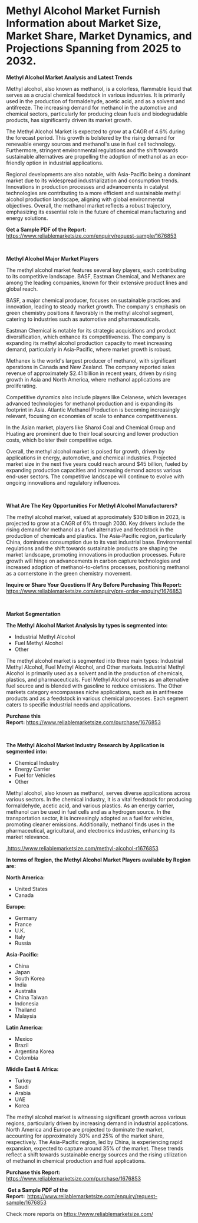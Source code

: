 <p><h1>Methyl Alcohol Market Furnish Information about Market Size, Market Share, Market Dynamics, and Projections Spanning from 2025 to 2032.</h1></p><p><strong>Methyl Alcohol Market Analysis and Latest Trends</strong></p>
<p><p>Methyl alcohol, also known as methanol, is a colorless, flammable liquid that serves as a crucial chemical feedstock in various industries. It is primarily used in the production of formaldehyde, acetic acid, and as a solvent and antifreeze. The increasing demand for methanol in the automotive and chemical sectors, particularly for producing clean fuels and biodegradable products, has significantly driven its market growth.</p><p>The Methyl Alcohol Market is expected to grow at a CAGR of 4.6% during the forecast period. This growth is bolstered by the rising demand for renewable energy sources and methanol's use in fuel cell technology. Furthermore, stringent environmental regulations and the shift towards sustainable alternatives are propelling the adoption of methanol as an eco-friendly option in industrial applications. </p><p>Regional developments are also notable, with Asia-Pacific being a dominant market due to its widespread industrialization and consumption trends. Innovations in production processes and advancements in catalyst technologies are contributing to a more efficient and sustainable methyl alcohol production landscape, aligning with global environmental objectives. Overall, the methanol market reflects a robust trajectory, emphasizing its essential role in the future of chemical manufacturing and energy solutions.</p></p>
<p><strong>Get a Sample PDF of the Report:&nbsp;</strong> <a href="https://www.reliablemarketsize.com/enquiry/request-sample/1676853?utm_campaign=3226&utm_medium=2&utm_source=Github&utm_content=ia&utm_term=31032025&utm_id=methyl-alcohol">https://www.reliablemarketsize.com/enquiry/request-sample/1676853</a></p>
<p>&nbsp;</p>
<p><strong>Methyl Alcohol Major Market Players</strong></p>
<p><p>The methyl alcohol market features several key players, each contributing to its competitive landscape. BASF, Eastman Chemical, and Methanex are among the leading companies, known for their extensive product lines and global reach.</p><p>BASF, a major chemical producer, focuses on sustainable practices and innovation, leading to steady market growth. The company's emphasis on green chemistry positions it favorably in the methyl alcohol segment, catering to industries such as automotive and pharmaceuticals.</p><p>Eastman Chemical is notable for its strategic acquisitions and product diversification, which enhance its competitiveness. The company is expanding its methyl alcohol production capacity to meet increasing demand, particularly in Asia-Pacific, where market growth is robust.</p><p>Methanex is the world's largest producer of methanol, with significant operations in Canada and New Zealand. The company reported sales revenue of approximately $2.41 billion in recent years, driven by rising growth in Asia and North America, where methanol applications are proliferating.</p><p>Competitive dynamics also include players like Celanese, which leverages advanced technologies for methanol production and is expanding its footprint in Asia. Atlantic Methanol Production is becoming increasingly relevant, focusing on economies of scale to enhance competitiveness. </p><p>In the Asian market, players like Shanxi Coal and Chemical Group and Huating are prominent due to their local sourcing and lower production costs, which bolster their competitive edge.</p><p>Overall, the methyl alcohol market is poised for growth, driven by applications in energy, automotive, and chemical industries. Projected market size in the next five years could reach around $45 billion, fueled by expanding production capacities and increasing demand across various end-user sectors. The competitive landscape will continue to evolve with ongoing innovations and regulatory influences.</p></p>
<p>&nbsp;</p>
<p><strong>What Are The Key Opportunities For Methyl Alcohol Manufacturers?</strong></p>
<p><p>The methyl alcohol market, valued at approximately $30 billion in 2023, is projected to grow at a CAGR of 6% through 2030. Key drivers include the rising demand for methanol as a fuel alternative and feedstock in the production of chemicals and plastics. The Asia-Pacific region, particularly China, dominates consumption due to its vast industrial base. Environmental regulations and the shift towards sustainable products are shaping the market landscape, promoting innovations in production processes. Future growth will hinge on advancements in carbon capture technologies and increased adoption of methanol-to-olefins processes, positioning methanol as a cornerstone in the green chemistry movement.</p></p>
<p><strong>Inquire or Share Your Questions If Any Before Purchasing This Report:</strong> <a href="https://www.reliablemarketsize.com/enquiry/pre-order-enquiry/1676853?utm_campaign=3226&utm_medium=2&utm_source=Github&utm_content=ia&utm_term=31032025&utm_id=methyl-alcohol">https://www.reliablemarketsize.com/enquiry/pre-order-enquiry/1676853</a></p>
<p>&nbsp;</p>
<p><strong>Market Segmentation</strong></p>
<p><strong>The Methyl Alcohol Market Analysis by types is segmented into:</strong></p>
<p><ul><li>Industrial Methyl Alcohol</li><li>Fuel Methyl Alcohol</li><li>Other</li></ul></p>
<p><p>The methyl alcohol market is segmented into three main types: Industrial Methyl Alcohol, Fuel Methyl Alcohol, and Other markets. Industrial Methyl Alcohol is primarily used as a solvent and in the production of chemicals, plastics, and pharmaceuticals. Fuel Methyl Alcohol serves as an alternative fuel source and is blended with gasoline to reduce emissions. The Other markets category encompasses niche applications, such as in antifreeze products and as a feedstock in various chemical processes. Each segment caters to specific industrial needs and applications.</p></p>
<p><strong>Purchase this Report:&nbsp;</strong><a href="https://www.reliablemarketsize.com/purchase/1676853?utm_campaign=3226&utm_medium=2&utm_source=Github&utm_content=ia&utm_term=31032025&utm_id=methyl-alcohol">https://www.reliablemarketsize.com/purchase/1676853</a></p>
<p>&nbsp;</p>
<p><strong>The Methyl Alcohol Market Industry Research by Application is segmented into:</strong></p>
<p><ul><li>Chemical Industry</li><li>Energy Carrier</li><li>Fuel for Vehicles</li><li>Other</li></ul></p>
<p><p>Methyl alcohol, also known as methanol, serves diverse applications across various sectors. In the chemical industry, it is a vital feedstock for producing formaldehyde, acetic acid, and various plastics. As an energy carrier, methanol can be used in fuel cells and as a hydrogen source. In the transportation sector, it is increasingly adopted as a fuel for vehicles, promoting cleaner emissions. Additionally, methanol finds uses in the pharmaceutical, agricultural, and electronics industries, enhancing its market relevance.</p></p>
<p><a href="https://www.reliablemarketsize.com/methyl-alcohol-r1676853?utm_campaign=3226&utm_medium=2&utm_source=Github&utm_content=ia&utm_term=31032025&utm_id=methyl-alcohol">&nbsp;https://www.reliablemarketsize.com/methyl-alcohol-r1676853</a></p>
<p><strong>In terms of Region, the Methyl Alcohol Market Players available by Region are:</strong></p>
<p>
    <p> <strong> North America: </strong>
        <ul>
            <li>United States</li>
            <li>Canada</li>
        </ul>
        </p> 
    <p> <strong> Europe: </strong>
        <ul>
            <li>Germany</li>
            <li>France</li>
            <li>U.K.</li>
            <li>Italy</li>
            <li>Russia</li>
        </ul>
        </p> 
    <p> <strong> Asia-Pacific: </strong>
        <ul>
            <li>China</li>
            <li>Japan</li>
            <li>South Korea</li>
            <li>India</li>
            <li>Australia</li>
            <li>China Taiwan</li>
            <li>Indonesia</li>
            <li>Thailand</li>
            <li>Malaysia</li>
        </ul>
        </p> 
    <p> <strong> Latin America: </strong>
        <ul>
            <li>Mexico</li>
            <li>Brazil</li>
            <li>Argentina Korea</li>
            <li>Colombia</li>
        </ul>
        </p> 
    <p> <strong> Middle East & Africa: </strong>
        <ul>
            <li>Turkey</li>
            <li>Saudi</li>
            <li>Arabia</li>
            <li>UAE</li>
            <li>Korea</li>
        </ul>
    </p>
    </p>
<p><p>The methyl alcohol market is witnessing significant growth across various regions, particularly driven by increasing demand in industrial applications. North America and Europe are projected to dominate the market, accounting for approximately 30% and 25% of the market share, respectively. The Asia-Pacific region, led by China, is experiencing rapid expansion, expected to capture around 35% of the market. These trends reflect a shift towards sustainable energy sources and the rising utilization of methanol in chemical production and fuel applications.</p></p>
<p><strong>Purchase this Report: </strong><a href="https://www.reliablemarketsize.com/purchase/1676853?utm_campaign=3226&utm_medium=2&utm_source=Github&utm_content=ia&utm_term=31032025&utm_id=methyl-alcohol">https://www.reliablemarketsize.com/purchase/1676853</a></p>
<p>&nbsp;<strong>Get a Sample PDF of the Report:&nbsp;&nbsp;</strong><a href="https://www.reliablemarketsize.com/enquiry/request-sample/1676853?utm_campaign=3226&utm_medium=2&utm_source=Github&utm_content=ia&utm_term=31032025&utm_id=methyl-alcohol">https://www.reliablemarketsize.com/enquiry/request-sample/1676853</a></p>
<p><strong></strong></p>
<p>Check more reports on <a href="https://www.reliablemarketsize.com/?utm_campaign=3226&utm_medium=2&utm_source=Github&utm_content=ia&utm_term=31032025&utm_id=methyl-alcohol">https://www.reliablemarketsize.com/</a></p>